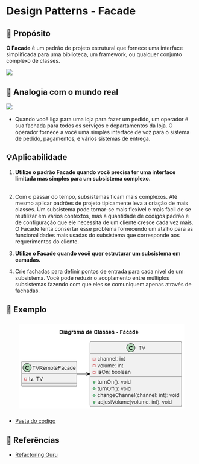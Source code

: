 # Design Patterns - Facade

## 💬 Propósito
**O Facade** é um padrão de projeto estrutural que fornece uma interface simplificada para uma biblioteca, um framework, ou qualquer conjunto complexo de classes.

<img src="https://refactoring.guru/images/patterns/content/facade/facade.png?id=1f4be17305b6316fbd548edf1937ac3b">

## 🚗 Analogia com o mundo real

<img src="https://refactoring.guru/images/patterns/diagrams/facade/live-example-pt-br.png?id=8a15add170dece5ecfbbe4b9ece8ed32"> <br>
- Quando você liga para uma loja para fazer um pedido, um operador é sua fachada para todos os serviços e departamentos da loja. O operador fornece a você uma simples interface de voz para o sistema de pedido, pagamentos, e vários sistemas de entrega.

## 💡Aplicabilidade

1. <strong>Utilize o padrão Facade quando você precisa ter uma interface limitada mas simples para um subsistema complexo.</strong><br><br>

2. Com o passar do tempo, subsistemas ficam mais complexos. Até mesmo aplicar padrões de projeto tipicamente leva a criação de mais classes. Um subsistema pode tornar-se mais flexível e mais fácil de se reutilizar em vários contextos, mas a quantidade de códigos padrão e de configuração que ele necessita de um cliente cresce cada vez mais. O Facade tenta consertar esse problema fornecendo um atalho para as funcionalidades mais usadas do subsistema que corresponde aos requerimentos do cliente.

3. <strong>Utilize o Facade quando você quer estruturar um subsistema em camadas.</strong>

4. Crie fachadas para definir pontos de entrada para cada nível de um subsistema. Você pode reduzir o acoplamento entre múltiplos subsistemas fazendo com que eles se comuniquem apenas através de fachadas.

## 🎥 Exemplo
<section align="center">
  <img src="./diagrama/diagramaFacade.png" style="vertical-align:top; align:center; display:inline-flex; padding: 10px;"></img>
</section>

- <a href="./codigo">Pasta do código</a>

## 📌 Referências
- <a href="https://refactoring.guru/refactoring/catalog">Refactoring Guru</a>
<!--- https://refactoring.guru/pt-br/design-patterns/catalog ->
